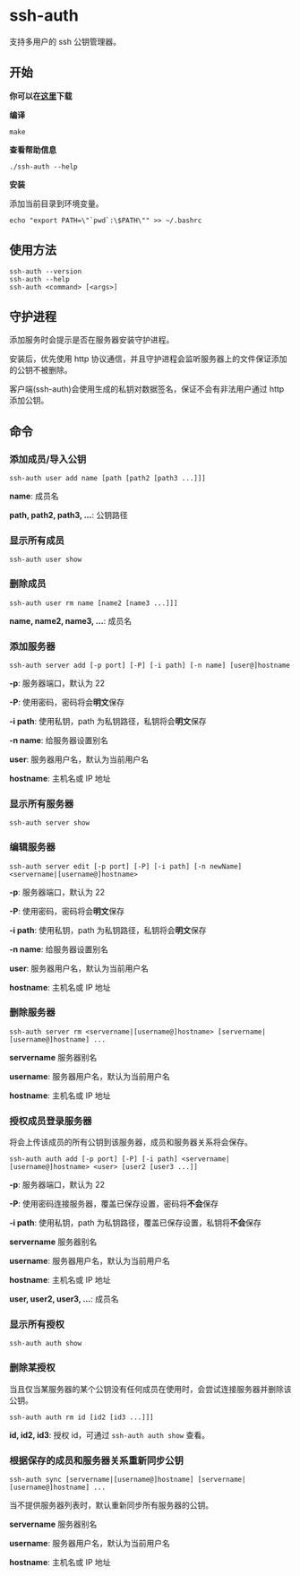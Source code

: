 # ssh-auth

支持多用户的 ssh 公钥管理器。

## 开始

**你可以在[这里](https://git.byr.moe/YouXam/ssh-auth/-/releases)下载**

**编译**

```shell
make
```

**查看帮助信息**

```shell
./ssh-auth --help
```

**安装**

添加当前目录到环境变量。

```shell
echo "export PATH=\"`pwd`:\$PATH\"" >> ~/.bashrc
```

## 使用方法

```shell
ssh-auth --version
ssh-auth --help
ssh-auth <command> [<args>] 
```

## 守护进程

添加服务时会提示是否在服务器安装守护进程。

安装后，优先使用 http 协议通信，并且守护进程会监听服务器上的文件保证添加的公钥不被删除。

客户端(ssh-auth)会使用生成的私钥对数据签名，保证不会有非法用户通过 http 添加公钥。

## 命令

### 添加成员/导入公钥

```shell
ssh-auth user add name [path [path2 [path3 ...]]]
```

**name**: 成员名

**path, path2, path3, ...**: 公钥路径

### 显示所有成员

```shell
ssh-auth user show
```

### 删除成员

```shell
ssh-auth user rm name [name2 [name3 ...]]]
```

**name, name2, name3, ...**: 成员名

### 添加服务器

```shell
ssh-auth server add [-p port] [-P] [-i path] [-n name] [user@]hostname
```

**-p**: 服务器端口，默认为 22

**-P**: 使用密码，密码将会**明文**保存

**-i path**: 使用私钥，path 为私钥路径，私钥将会**明文**保存

**-n name**: 给服务器设置别名

**user**: 服务器用户名，默认为当前用户名

**hostname**: 主机名或 IP 地址

### 显示所有服务器

```shell
ssh-auth server show
```

### 编辑服务器

```shell
ssh-auth server edit [-p port] [-P] [-i path] [-n newName] <servername|[username@]hostname>

```

**-p**: 服务器端口，默认为 22

**-P**: 使用密码，密码将会**明文**保存

**-i path**: 使用私钥，path 为私钥路径，私钥将会**明文**保存

**-n name**: 给服务器设置别名

**user**: 服务器用户名，默认为当前用户名

**hostname**: 主机名或 IP 地址

### 删除服务器

```shell
ssh-auth server rm <servername|[username@]hostname> [servername|[username@]hostname] ...
```

**servername** 服务器别名

**username**: 服务器用户名，默认为当前用户名

**hostname**: 主机名或 IP 地址


### 授权成员登录服务器

将会上传该成员的所有公钥到该服务器，成员和服务器关系将会保存。

```shell
ssh-auth auth add [-p port] [-P] [-i path] <servername|[username@]hostname> <user> [user2 [user3 ...]]
```

**-p**: 服务器端口，默认为 22

**-P**: 使用密码连接服务器，覆盖已保存设置，密码将**不会**保存

**-i path**: 使用私钥，path 为私钥路径，覆盖已保存设置，私钥将**不会**保存

**servername** 服务器别名

**username**: 服务器用户名，默认为当前用户名

**hostname**: 主机名或 IP 地址

**user, user2, user3, ...**: 成员名

### 显示所有授权

```shell
ssh-auth auth show
```

### 删除某授权

当且仅当某服务器的某个公钥没有任何成员在使用时，会尝试连接服务器并删除该公钥。

```shell
ssh-auth auth rm id [id2 [id3 ...]]]
```

**id, id2, id3**: 授权 id，可通过 `ssh-auth auth show` 查看。

### 根据保存的成员和服务器关系重新同步公钥

```shell
ssh-auth sync [servername|[username@]hostname] [servername|[username@]hostname] ...
```

当不提供服务器列表时，默认重新同步所有服务器的公钥。

**servername** 服务器别名

**username**: 服务器用户名，默认为当前用户名

**hostname**: 主机名或 IP 地址
